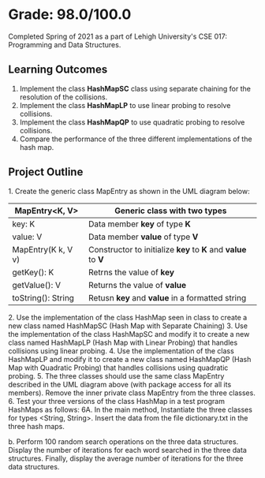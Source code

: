 # Grade: 98.0/100.0
Completed Spring of 2021 as a part of Lehigh University's CSE 017: Programming and Data Structures. 

## Learning Outcomes
1. Implement the class **HashMapSC** class using separate chaining for the resolution of
the collisions.
2. Implement the class **HashMapLP** to use linear probing to resolve collisions.
3. Implement the class **HashMapQP** to use quadratic probing to resolve collisions.
4. Compare the performance of the three different implementations of the hash map.


## Project Outline
1\. Create the generic class MapEntry as shown in the UML diagram below:

MapEntry<K, V> | Generic class with two types
------------ | -------------
key: K | Data member **key** of type **K**
value: V | Data member **value** of type **V**
MapEntry(K k, V v) | Constructor to initialize **key** to **K** and **value** to **V**
getKey(): K | Retrns the value of **key**
getValue(): V | Returns the value of **value**
toString(): String | Retusn **key** and **value** in a formatted string


2\. Use the implementation of the class HashMap seen in class to create a new class named HashMapSC (Hash Map with Separate Chaining)
3\. Use the implementation of the class HashMapSC and modify it to create a new class named HashMapLP (Hash Map with Linear Probing) that handles collisions using linear probing.
4\. Use the implementation of the class HashMapLP and modify it to create a new class named HashMapQP (Hash Map with Quadratic Probing) that handles collisions using quadratic probing.
5\. The three classes should use the same class MapEntry described in the UML diagram above (with package access for all its members). Remove the inner private class MapEntry from the three classes.
6\. Test your three versions of the class HashMap in a test program HashMaps as follows:
6A. In the main method, Instantiate the three classes for types <String, String>. Insert the data from the file dictionary.txt in the three hash maps.

b. Perform 100 random search operations on the three data structures. Display the number of iterations for each word searched in the three data structures. Finally, display the average number of iterations for the three data structures.
